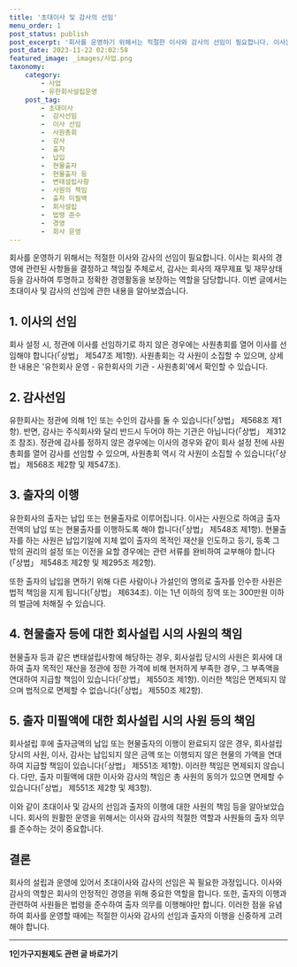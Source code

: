 ```yaml
---
title: '초대이사 및 감사의 선임'
menu_order: 1
post_status: publish
post_excerpt: '회사를 운영하기 위해서는 적절한 이사와 감사의 선임이 필요합니다. 이사는 회사의 경영에 관련된 사항들을 결정하고 책임질 주체로서, 감사는 회사의 재무제표 및 재무상태 등을 감사하여 투명하고 정확한 경영활동을 보장하는 역할을 담당합니다. 이번 글에서는 초대이사 및 감사의 선임에 관한 내용을 알아보겠습니다.'
post_date: 2023-11-22 02:02:58
featured_image: _images/사업.png
taxonomy:
    category:
        - 사업
        - 유한회사설립운영
    post_tag:
        - 초대이사
        -  감사선임
        -  이사 선임
        -  사원총회
        -  감사
        -  출자
        -  납입
        -  현물출자
        -  현물출자 등
        -  변태설립사항
        -  사원의 책임
        -  출자 미필액
        -  회사설립
        -  법령 준수
        -  경영
        -  회사 운영
---
```



회사를 운영하기 위해서는 적절한 이사와 감사의 선임이 필요합니다. 이사는 회사의 경영에 관련된 사항들을 결정하고 책임질 주체로서, 감사는 회사의 재무제표 및 재무상태 등을 감사하여 투명하고 정확한 경영활동을 보장하는 역할을 담당합니다. 이번 글에서는 초대이사 및 감사의 선임에 관한 내용을 알아보겠습니다.

## 1. 이사의 선임

회사 설정 시, 정관에 이사를 선임하기로 하지 않은 경우에는 사원총회를 열어 이사를 선임해야 합니다(「상법」 제547조 제1항). 사원총회는 각 사원이 소집할 수 있으며, 상세한 내용은 '유한회사 운영 - 유한회사의 기관 - 사원총회'에서 확인할 수 있습니다.

## 2. 감사선임

유한회사는 정관에 의해 1인 또는 수인의 감사를 둘 수 있습니다(「상법」 제568조 제1항). 반면, 감사는 주식회사와 달리 반드시 두어야 하는 기관은 아닙니다(「상법」 제312조 참조). 정관에 감사를 정하지 않은 경우에는 이사의 경우와 같이 회사 설정 전에 사원총회를 열어 감사를 선임할 수 있으며, 사원총회 역시 각 사원이 소집할 수 있습니다(「상법」 제568조 제2항 및 제547조).

## 3. 출자의 이행

유한회사의 출자는 납입 또는 현물출자로 이루어집니다. 이사는 사원으로 하여금 출자 전액의 납입 또는 현물출자를 이행하도록 해야 합니다(「상법」 제548조 제1항). 현물출자를 하는 사원은 납입기일에 지체 없이 출자의 목적인 재산을 인도하고 등기, 등록 그 밖의 권리의 설정 또는 이전을 요할 경우에는 관련 서류를 완비하여 교부해야 합니다(「상법」 제548조 제2항 및 제295조 제2항).

또한 출자의 납입을 면하기 위해 다른 사람이나 가설인의 명의로 출자를 인수한 사원은 법적 책임을 지게 됩니다(「상법」 제634조). 이는 1년 이하의 징역 또는 300만원 이하의 벌금에 처해질 수 있습니다.

## 4. 현물출자 등에 대한 회사설립 시의 사원의 책임

현물출자 등과 같은 변태설립사항에 해당하는 경우, 회사설립 당시의 사원은 회사에 대하여 출자 목적인 재산을 정관에 정한 가격에 비해 현저하게 부족한 경우, 그 부족액을 연대하여 지급할 책임이 있습니다(「상법」 제550조 제1항). 이러한 책임은 면제되지 않으며 법적으로 면제할 수 없습니다(「상법」 제550조 제2항).

## 5. 출자 미필액에 대한 회사설립 시의 사원 등의 책임

회사설립 후에 출자금액의 납입 또는 현물출자의 이행이 완료되지 않은 경우, 회사설립 당시의 사원, 이사, 감사는 납입되지 않은 금액 또는 이행되지 않은 현물의 가액을 연대하여 지급할 책임이 있습니다(「상법」 제551조 제1항). 이러한 책임은 면제되지 않습니다. 다만, 출자 미필액에 대한 이사와 감사의 책임은 총 사원의 동의가 있으면 면제할 수 있습니다(「상법」 제551조 제2항 및 제3항).

이와 같이 초대이사 및 감사의 선임과 출자의 이행에 대한 사원의 책임 등을 알아보았습니다. 회사의 원활한 운영을 위해서는 이사와 감사의 적절한 역할과 사원들의 출자 의무를 준수하는 것이 중요합니다.

## 결론

회사의 설립과 운영에 있어서 초대이사와 감사의 선임은 꼭 필요한 과정입니다. 이사와 감사의 역할은 회사의 안정적인 경영을 위해 중요한 역할을 합니다. 또한, 출자의 이행과 관련하여 사원들은 법령을 준수하여 출자 의무를 이행해야만 합니다. 이러한 점을 유념하여 회사를 운영할 때에는 적절한 이사와 감사의 선임과 출자의 이행을 신중하게 고려해야 합니다.
<!-- wp:separator -->
<hr class="wp-block-separator has-alpha-channel-opacity"/>
<!-- /wp:separator -->

<!-- wp:group {"backgroundColor":"base","layout":{"type":"constrained"}} -->
<div class="wp-block-group has-base-background-color has-background"><!-- wp:paragraph {"align":"center","fontSize":"medium"} -->
<p class="has-text-align-center has-large-font-size"><strong>1인가구지원제도 관련 글 바로가기</strong></p>
<!-- /wp:paragraph -->


<!-- wp:latest-posts
{"categories":[{"id":14321,"count":19,"description":"","link":"https://uknowlaw.com/category/1%ec%9d%b8%ea%b0%80%ea%b5%ac%ec%a7%80%ec%9b%90%ec%a0%9c%eb%8f%84/","name":"1인가구지원제도","slug":"1인가구지원제도","taxonomy":"category","parent":0,"meta":[],"_links":{"self":[{"href":"https://uknowlaw.com/wp-json/wp/v2/categories/14321"}],"collection":[{"href":"https://uknowlaw.com/wp-json/wp/v2/categories"}],"about":[{"href":"https://uknowlaw.com/wp-json/wp/v2/taxonomies/category"}],"wp:post_type":[{"href":"https://uknowlaw.com/wp-json/wp/v2/posts?categories=14321"}],"curies":[{"name":"wp","href":"https://api.w.org/{rel}","templated":true}]}}],"postsToShow":100,"excerptLength":28,"postLayout":"grid","columns":2,"featuredImageAlign":"left","featuredImageSizeSlug":"large","fontSize":"small"} /--></div>
<!-- /wp:group -->